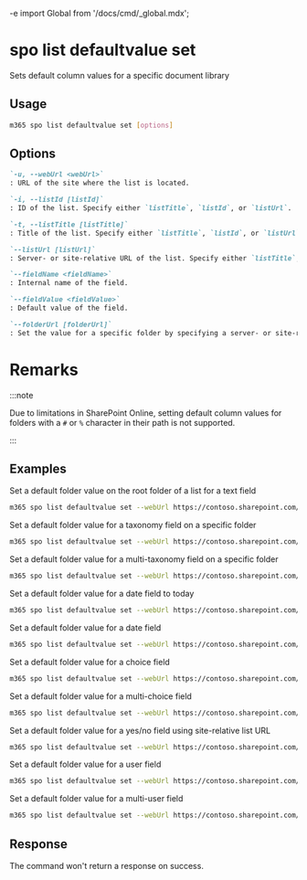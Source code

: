 -e <!-- DISCLAIMER: All secrets, passwords, and sensitive values in this document are examples only and not real credentials. -->
import Global from '/docs/cmd/_global.mdx';

# spo list defaultvalue set

Sets default column values for a specific document library

## Usage

```sh
m365 spo list defaultvalue set [options]
```

## Options

```md definition-list
`-u, --webUrl <webUrl>`
: URL of the site where the list is located.

`-i, --listId [listId]`
: ID of the list. Specify either `listTitle`, `listId`, or `listUrl`.

`-t, --listTitle [listTitle]`
: Title of the list. Specify either `listTitle`, `listId`, or `listUrl`.

`--listUrl [listUrl]`
: Server- or site-relative URL of the list. Specify either `listTitle`, `listId`, or `listUrl`.

`--fieldName <fieldName>`
: Internal name of the field.

`--fieldValue <fieldValue>`
: Default value of the field.

`--folderUrl [folderUrl]`
: Set the value for a specific folder by specifying a server- or site-relative URL. By default, the root folder of the list is used.
```

<Global />

# Remarks

:::note

Due to limitations in SharePoint Online, setting default column values for folders with a `#` or `%` character in their path is not supported.

:::

## Examples

Set a default folder value on the root folder of a list for a text field

```sh
m365 spo list defaultvalue set --webUrl https://contoso.sharepoint.com/sites/Marketing --listTitle Logos --fieldName Company --fieldValue Contoso
```

Set a default folder value for a taxonomy field on a specific folder

```sh
m365 spo list defaultvalue set --webUrl https://contoso.sharepoint.com/sites/Marketing --listTitle Logos --folderUrl "/sites/Marketing/Logos/Contoso" --fieldName Country --fieldValue "-1;#Belgium|442affc2-7fab-4f33-9590-330403a579c2"
```

Set a default folder value for a multi-taxonomy field on a specific folder

```sh
m365 spo list defaultvalue set --webUrl https://contoso.sharepoint.com/sites/Marketing --listUrl /sites/marketing/Logos --folderUrl "/sites/Marketing/Logos/Contoso" --fieldName Countries --fieldValue "-1;#Belgium|442affc2-7fab-4f33-9590-330403a579c2;#-1;#France|14888324-5c48-46db-b748-215cbe24eb4c"
```

Set a default folder value for a date field to today

```sh
m365 spo list defaultvalue set --webUrl https://contoso.sharepoint.com/sites/Marketing --listId 3540460d-cb6e-4bc5-8380-bc1844401ee3 --fieldName Published --fieldValue "[today]"
```

Set a default folder value for a date field

```sh
m365 spo list defaultvalue set --webUrl https://contoso.sharepoint.com/sites/Marketing --listTitle Logos --fieldName Published --fieldValue "2020-05-03T11:00:00Z"
```

Set a default folder value for a choice field

```sh
m365 spo list defaultvalue set --webUrl https://contoso.sharepoint.com/sites/Marketing --listUrl /sites/marketing/Logos --fieldName FileType --fieldValue Logo
```

Set a default folder value for a multi-choice field

```sh
m365 spo list defaultvalue set --webUrl https://contoso.sharepoint.com/sites/Marketing --listTitle Logos --fieldName FileTypes --fieldValue "Logo;#Brand"
```

Set a default folder value for a yes/no field using site-relative list URL

```sh
m365 spo list defaultvalue set --webUrl https://contoso.sharepoint.com/sites/Marketing --listUrl /Logos --fieldName Active --fieldValue 1
```

Set a default folder value for a user field

```sh
m365 spo list defaultvalue set --webUrl https://contoso.sharepoint.com/sites/Marketing --listId 3540460d-cb6e-4bc5-8380-bc1844401ee3 --fieldName Responsible --fieldValue "1;#john.doe@contoso.com"
```

Set a default folder value for a multi-user field

```sh
m365 spo list defaultvalue set --webUrl https://contoso.sharepoint.com/sites/Marketing --listId 3540460d-cb6e-4bc5-8380-bc1844401ee3 --fieldName Responsible --fieldValue "1;#john.doe@contoso.com;#2;#adele.vance@contoso.com"
```

## Response

The command won't return a response on success.
